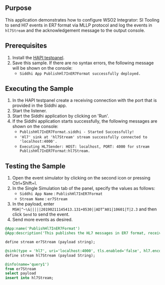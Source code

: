 
## Purpose

This application demonstrates how to configure WSO2 Integrator: SI Tooling to send Hl7 events in ER7 format via MLLP protocol and log the events in `hl7Stream` and the acknowledgement message to the output console.

## Prerequisites

1. Install the [HAPI testpanel](https://hapifhir.github.io/hapi-hl7v2/hapi-testpanel/install.html).
2. Save this sample. If there are no syntax errors, the following message will be shown on the console:
    - `Siddhi App PublishHl7InER7Format successfully deployed.`

## Executing the Sample

1. In the HAPI testpanel create a receiving connection with the port that is provided in the Siddhi app.
2. Start the listener.
3. Start the Siddhi application by clicking on 'Run'.
4. If the Siddhi application starts successfully, the following messages are shown on the console:
    * `PublishHl7InER7Format.siddhi - Started Successfully!`
	* `'Hl7' sink at 'hl7Stream' stream successfully connected to 'localhost:4000'.`
	* `Executing HL7Sender: HOST: localhost, PORT: 4000 for stream PublishHl7InER7Format:hl7Stream.`

## Testing the Sample

1. Open the event simulator by clicking on the second icon or pressing Ctrl+Shift+I.
2. In the Single Simulation tab of the panel, specify the values as follows:
    - `Siddhi App Name`  : `PublishHl7InER7Format`
    - `Stream Name`      : `er7Stream`
3. In the payload, enter `MSH|^~\&|||||20190211145413.131+0530||ADT^A01|10601|T|2.3` and then click `Send` to send the event.
4. Send more events as desired.

```sql
@App:name('PublishHl7InER7Format')
@App:description('This publishes the HL7 messages in ER7 format, receives and logs the acknowledgement message in the console using MLLP protocol and custom text mapping.')

define stream er7Stream (payload string);

@sink(type = 'hl7', uri='localhost:4000', tls.enabled='false', hl7.encoding='er7', @map(type='text', @payload('{{payload}}')))
define stream hl7Stream (payload String);

@info(name='query1')
from er7Stream
select payload
insert into hl7Stream;
```
